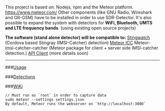
This project is based on: Nodejs, npm and the Meteor platform. https://www.meteor.com/
Other components (like GNU Radio, Wireshark and GR-GSM) have to be installed in order to use SDR-Detector. It's also possible to expand the system with detectors for **WiFi, Bluetooth, UMTS and LTE frequency bands**. (using existing open source projects)

**The software (stand alone detector) will be compatible to:**
[Stingwatch](https://github.com/marvinmarnold/stingwatch) (Cordova based Stingray (IMSI-Catcher) detection) 
[Meteor ICC](https://github.com/marvinmarnold/meteor-imsi-catcher-catcher) Meteor-imsi-catcher-catcher (Meteor package for client + server side IMSI-catcher detection.) 
[API Client](https://github.com/marvinmarnold/StingrayAPIClient) (more details soon)

***

###[Usage](https://github.com/He3556/SDR-Detector/wiki/Directions-For-Use)

###[Detections](https://github.com/He3556/SDR-Detector/wiki/Thread-level-and-score-calculation)

###[WiKi](https://github.com/He3556/SDR-Detector/wiki)


```
// Must run as `root` in order to capture data
sudo meteor --settings settings.json      
By default, Meteor runs the webserver on `http://localhost:3000`
```



